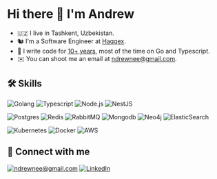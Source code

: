# Hi there 👋 I'm Andrew
 
- 🇺🇿 I live in Tashkent, Uzbekistan.
- 🐿 I'm a Software Engineer at [Haqqex](https://haqqex.com/).
- 🤖 I write code for [10+ years](https://www.linkedin.com/in/ndrewnee), most of the time on Go and Typescript.
- ✉️ You can shoot me an email at [ndrewnee@gmail.com](mailto:ndrewnee@gmail.com).

## 🛠 Skills

![Golang](https://img.shields.io/badge/go-%2300ADD8.svg?&style=for-the-badge&logo=go&logoColor=white)
![Typescript](https://img.shields.io/badge/typescript%20-%23323330.svg?&style=for-the-badge&logo=typescript)
![Node.js](https://img.shields.io/badge/node.js-339933?style=for-the-badge&logo=Node.js&logoColor=white)
![NestJS](https://img.shields.io/badge/nestjs-E0234E?style=for-the-badge&logo=nestjs&logoColor=white)

![Postgres](https://img.shields.io/badge/postgres-%23316192.svg?&style=for-the-badge&logo=postgresql&logoColor=white)
![Redis](https://img.shields.io/badge/redis%20-%23CC0000.svg?&style=for-the-badge&logo=redis&logoColor=white)
![RabbitMQ](https://img.shields.io/badge/Rabbitmq-FF6600?style=for-the-badge&logo=rabbitmq&logoColor=white)
![Mongodb](https://img.shields.io/badge/mongodb%20-%23323330.svg?&style=for-the-badge&logo=mongodb)
![Neo4j](https://img.shields.io/badge/neo4j%20-%23323330.svg?&style=for-the-badge&logo=neo4j)
![ElasticSearch](https://img.shields.io/badge/-ElasticSearch-005571?style=for-the-badge&logo=elasticsearch)

![Kubernetes](https://img.shields.io/badge/kubernetes%20-%23326ce5.svg?&style=for-the-badge&logo=kubernetes&logoColor=white)
![Docker](https://img.shields.io/badge/docker-%232496ED.svg?&style=for-the-badge&logo=docker&logoColor=white)
![AWS](https://img.shields.io/badge/AWS%20-%23FF9900.svg?&style=for-the-badge&logo=amazon-aws&logoColor=white)

## 🤝 Connect with me

[![ndrewnee@gmail.com](https://img.shields.io/badge/-ndrewnee%40gmail.com-red?style=for-the-badge)](mailto:ndrewnee@gmail.com)
[![LinkedIn](https://img.shields.io/badge/linkedin%20-%230077B5.svg?&style=for-the-badge&logo=linkedin&logoColor=white)](https://www.linkedin.com/in/ndrewnee/)
